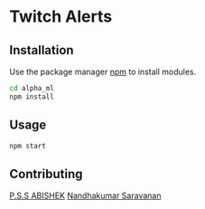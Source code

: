 # Twitch Alerts

## Installation

Use the package manager [npm](https://www.npmjs.com/get-npm) to install modules.

```bash
cd alpha_ml
npm install
```

## Usage

```bash
npm start
```

## Contributing

[P.S.S ABISHEK](https://github.com/pssabishek)
[Nandhakumar Saravanan](https://github.com/nandhakumar23)